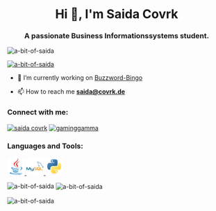 <h1 align="center">Hi 👋, I'm Saida Covrk</h1>
<h3 align="center">A passionate Business Informationssystems student.</h3>

<p align="left"> <img src="https://komarev.com/ghpvc/?username=a-bit-of-saida&label=Profile%20views&color=0e75b6&style=flat" alt="a-bit-of-saida" /> </p>

<p align="left"> <a href="https://github.com/ryo-ma/github-profile-trophy"><img src="https://github-profile-trophy.vercel.app/?username=a-bit-of-saida" alt="a-bit-of-saida" /></a> </p>

- 🔭 I’m currently working on [Buzzword-Bingo](https://github.com/a-Bit-Of-Saida/BSRN-Gruppenaufgabe)

- 📫 How to reach me **saida@covrk.de**

<h3 align="left">Connect with me:</h3>
<p align="left">
<a href="https://www.linkedin.com/in/saida-covrk-8b2263259?utm_source=share&utm_campaign=share_via&utm_content=profile&utm_medium=android_app" target="blank"><img align="center" src="https://raw.githubusercontent.com/rahuldkjain/github-profile-readme-generator/master/src/images/icons/Social/linked-in-alt.svg" alt="saida covrk" height="30" width="40" /></a>
<a href="https://www.leetcode.com/gaminggamma" target="blank"><img align="center" src="https://raw.githubusercontent.com/rahuldkjain/github-profile-readme-generator/master/src/images/icons/Social/leet-code.svg" alt="gaminggamma" height="30" width="40" /></a>
</p>

<h3 align="left">Languages and Tools:</h3>
<p align="left"> <a href="https://www.java.com" target="_blank" rel="noreferrer"> <img src="https://raw.githubusercontent.com/devicons/devicon/master/icons/java/java-original.svg" alt="java" width="40" height="40"/> </a> <a href="https://www.mysql.com/" target="_blank" rel="noreferrer"> <img src="https://raw.githubusercontent.com/devicons/devicon/master/icons/mysql/mysql-original-wordmark.svg" alt="mysql" width="40" height="40"/> </a> <a href="https://www.python.org" target="_blank" rel="noreferrer"> <img src="https://raw.githubusercontent.com/devicons/devicon/master/icons/python/python-original.svg" alt="python" width="40" height="40"/> </a> </p>

<p><img align="left" src="https://github-readme-stats.vercel.app/api/top-langs?username=a-bit-of-saida&show_icons=true&locale=en&layout=compact" alt="a-bit-of-saida" /></p>

<p>&nbsp;<img align="center" src="https://github-readme-stats.vercel.app/api?username=a-bit-of-saida&show_icons=true&locale=en" alt="a-bit-of-saida" /></p>

<p><img align="center" src="https://github-readme-streak-stats.herokuapp.com/?user=a-bit-of-saida&theme=dark" alt="a-bit-of-saida" /></p>
